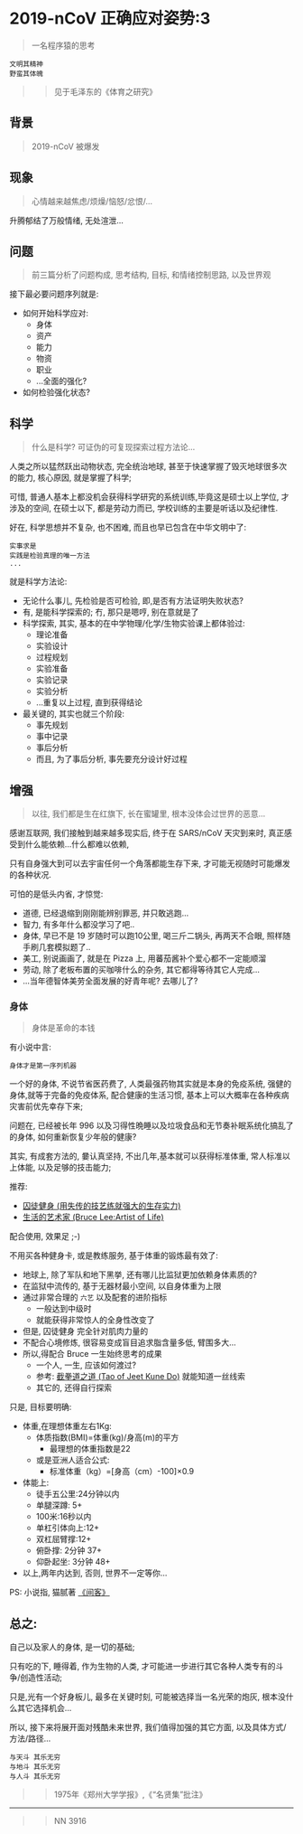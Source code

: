 # 2019-nCoV 正确应对姿势:3
> 一名程序猿的思考

    文明其精神
    野蛮其体魄

>> 见于毛泽东的《体育之研究》


## 背景
> 2019-nCoV 被爆发

## 现象
> 心情越来越焦虑/烦燥/恼怒/忿恨/...

升腾郁结了万般情绪, 无处渲泄...

## 问题
> 前三篇分析了问题构成, 思考结构, 目标, 和情绪控制思路, 以及世界观

接下最必要问题序列就是:

- 如何开始科学应对:
    + 身体
    + 资产
    + 能力
    + 物资
    + 职业
    + ...全面的强化?
- 如何检验强化状态?


## 科学
> 什么是科学? 可证伪的可复现探索过程方法论...

人类之所以猛然跃出动物状态, 完全统治地球, 甚至于快速掌握了毁灭地球很多次的能力,
核心原因, 就是掌握了科学;

可惜, 普通人基本上都没机会获得科学研究的系统训练,毕竟这是硕士以上学位, 才涉及的空间,
在硕士以下, 都是劳动力而已, 学校训练的主要是听话以及纪律性.

好在, 科学思想并不复杂, 也不困难, 而且也早已包含在中华文明中了:

    实事求是
    实践是检验真理的唯一方法
    ...

就是科学方法论:

- 无论什么事儿, 先检验是否可检验, 即,是否有方法证明失败状态?
- 有, 是能科学探索的; 冇, 那只是嗯哼, 别在意就是了
- 科学探索, 其实, 基本的在中学物理/化学/生物实验课上都体验过:
    + 理论准备
    + 实验设计
    + 过程规划
    + 实验准备
    + 实验记录
    + 实验分析
    + ...重复以上过程, 直到获得结论
- 最关键的, 其实也就三个阶段:
    + 事先规划
    + 事中记录
    + 事后分析
    + 而且, 为了事后分析, 事先要充分设计好过程

## 增强
> 以往, 我们都是生在红旗下, 长在蜜罐里, 根本没体会过世界的恶意...

感谢互联网, 我们接触到越来越多现实后, 终于在 SARS/nCoV 天灾到来时,
真正感受到什么能依赖...什么都难以依赖,

只有自身强大到可以去宇宙任何一个角落都能生存下来, 
才可能无视随时可能爆发的各种状况.

可怕的是低头内省, 才惊觉:

- 道德, 已经退缩到刚刚能辨别罪恶, 并只敢逃跑...
- 智力, 有多年什么都没学习了吧..
- 身体, 早已不是 19 岁随时可以跑10公里, 喝三斤二锅头, 再两天不合眼, 照样随手刷几套模拟题了..
- 美工, 别说画画了, 就是在 Pizza 上, 用蕃茄酱补个爱心都不一定能顺溜
- 劳动, 除了老板布置的买咖啡什么的杂务, 其它都得等待其它人完成...
- ...当年德智体美劳全面发展的好青年呢? 去哪儿了?


### 身体
> 身体是革命的本钱

有小说中言:

    身体才是第一序列机器

一个好的身体, 不说节省医药费了, 
人类最强药物其实就是本身的免疫系统,
强健的身体,就等于完备的免疫体系, 配合健康的生活习惯,
基本上可以大概率在各种疾病灾害前优先幸存下来;

问题在, 已经被长年 996 以及习得性晩睡以及垃圾食品和无节奏补眠系统化搞乱了的身体,
如何重新恢复少年般的健康?

其实, 有成套方法的, 嘦认真坚持, 不出几年,基本就可以获得标准体重, 常人标准以上体能,
以及足够的技击能力;

推荐:

- [囚徒健身 (用失传的技艺练就强大的生存实力)](https://book.douban.com/subject/25717097/)
- [生活的艺术家 (Bruce Lee:Artist of Life)](https://book.douban.com/subject/21355964/)

配合使用, 效果足 ;-)

不用买各种健身卡, 或是教练服务, 基于体重的锻炼最有效了:

- 地球上, 除了军队和地下黑挙, 还有哪儿比监狱更加依赖身体素质的?
- 在监狱中流传的, 基于无器材最小空间, 以自身体重为上限
- 通过非常合理的 `六艺` 以及配套的进阶指标
    + 一般达到中级时
    + 就能获得非常惊人的全身性改变了
- 但是, 囚徒健身 完全针对肌肉力量的
- 不配合心境修炼, 很容易变成盲目追求脂含量多低, 臂围多大...
- 所以,得配合 Bruce 一生始终思考的成果
    + 一个人, 一生, 应该如何渡过?
    + 参考: [截拳道之道 (Tao of Jeet Kune Do)](https://book.douban.com/subject/25927567/) 就能知道一丝线索
    + 其它的, 还得自行探索

只是, 目标要明确:

- 体重,在理想体重左右1Kg:
    + 体质指数(BMI)=体重(kg)/身高(m)的平方
        * 最理想的体重指数是22
    + 或是亚洲人适合公式:
        * 标准体重（kg）=[身高（cm）-100]×0.9
- 体能上:
    + 徒手五公里:24分钟以内
    + 单腿深蹲: 5+
    + 100米:16秒以内
    + 单杠引体向上:12+
    + 双杠屈臂撑:12+
    + 俯卧撑: 2分钟 37+
    + 仰卧起坐: 3分钟 48+
- 以上,两年内达到, 否则, 世界不一定等你...


PS:
小说指, 猫腻著 [《间客》](https://book.qidian.com/info/1223147)



## 总之:
自己以及家人的身体, 是一切的基础;

只有吃的下, 睡得着, 作为生物的人类, 才可能进一步进行其它各种人类专有的斗争/创造性活动;

只是,光有一个好身板儿, 最多在关键时刻, 可能被选择当一名光荣的炮灰,
根本没什么其它选择机会...

所以, 接下来将展开面对残酷未来世界, 我们值得加强的其它方面, 以及具体方式/方法/路径...




    与天斗 其乐无穷
    与地斗 其乐无穷
    与人斗 其乐无穷


>> 1975年《郑州大学学报》,《“名贤集”批注》

------------

>> NN 3916

